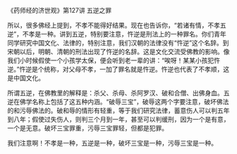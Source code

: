 《药师经的济世观》第127讲 五逆之罪

所以，很多佛经上提到，不孝不能得好结果。现在也告诉你，“若诸有情，不孝五逆”，不孝是一种。讲到五逆，特别要注意，忤逆是刑法上的一种罪名。你们青年同学研究中国文化、法律的，特别注意，我们汉朝的法律没有“忤逆”这个名辞。到宋朝以后，明朝、清朝的刑法出现了忤逆的名辞。这是文化交流受佛教的影响。像我们小时候假使一个小孩学太保，便会听到老一辈的讲：“唉呀！某某小孩犯忤逆。”忤逆是个统称，对父母不孝，一加了罪名就是忤逆。忤逆也代表了不孝顺，这是中国文化。

所谓五逆，在佛教里的解释是：杀父、杀母、杀阿罗汉、破和合僧、出佛身血。五逆在佛学名称上包括了这五种内涵。“破辱三宝”，破辱这两个字要注意，破坏佛法的和污辱佛法的。破和辱的情形有轻重，等于我们研究法律，蓄意伤人可以判五年到八年；假使过失伤人，则判三个月到一年，甚至可以判缓刑，因为一个是有意，一个是无意。破坏三宝罪重，污辱三宝罪轻，但都是犯罪。

我们注意啊！不孝是一种，五逆是一种，破坏三宝是一种，污辱三宝是一种。